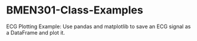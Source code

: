 # BMEN301-Class-Examples

ECG Plotting Example:
Use pandas and matplotlib to save an ECG signal as a DataFrame and plot it. 
